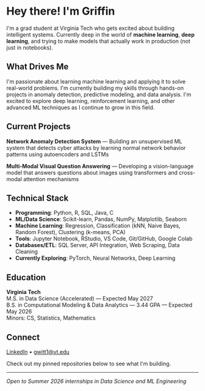 # Hey there! I'm Griffin

I'm a grad student at Virginia Tech who gets excited about building intelligent systems. Currently deep in the world of **machine learning**, **deep learning**, and trying to make models that actually work in production (not just in notebooks).

## What Drives Me

I'm passionate about learning machine learning and applying it to solve real-world problems. I'm currently building my skills through hands-on projects in anomaly detection, predictive modeling, and data analysis. I'm excited to explore deep learning, reinforcement learning, and other advanced ML techniques as I continue to grow in this field.

## Current Projects

**Network Anomaly Detection System** — Building an unsupervised ML system that detects cyber attacks by learning normal network behavior patterns using autoencoders and LSTMs

**Multi-Modal Visual Question Answering** — Developing a vision-language model that answers questions about images using transformers and cross-modal attention mechanisms

## Technical Stack
- **Programming**: Python, R, SQL, Java, C
- **ML/Data Science**: Scikit-learn, Pandas, NumPy, Matplotlib, Seaborn
- **Machine Learning**: Regression, Classification (kNN, Naive Bayes, Random Forest), Clustering (k-means, PCA)
- **Tools**: Jupyter Notebook, RStudio, VS Code, Git/GitHub, Google Colab
- **Databases/ETL**: SQL Server, API Integration, Web Scraping, Data Cleaning
- **Currently Exploring**: PyTorch, Neural Networks, Deep Learning

## Education

**Virginia Tech**  
M.S. in Data Science (Accelerated) — Expected May 2027  
B.S. in Computational Modeling & Data Analytics — 3.44 GPA — Expected May 2026 <br>
Minors: CS, Statistics, Mathematics

## Connect

[LinkedIn](https://linkedin.com/in/griffin-witt) • gwitt1@vt.edu

Check out my pinned repositories below to see what I'm building.

---

*Open to Summer 2026 internships in Data Science and ML Engineering*
